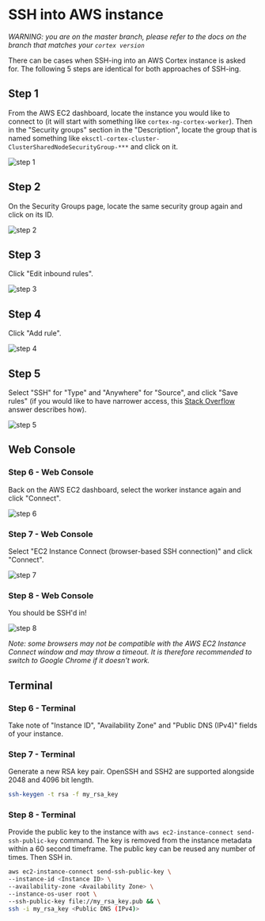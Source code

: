 # SSH into AWS instance

_WARNING: you are on the master branch, please refer to the docs on the branch that matches your `cortex version`_

There can be cases when SSH-ing into an AWS Cortex instance is asked for. The following 5 steps are identical for both approaches of SSH-ing.

## Step 1

From the AWS EC2 dashboard, locate the instance you would like to connect to (it will start with something like `cortex-ng-cortex-worker`). Then in the "Security groups" section in the "Description", locate the group that is named something like `eksctl-cortex-cluster-ClusterSharedNodeSecurityGroup-***` and click on it.

![step 1](https://user-images.githubusercontent.com/26958764/80001314-e5ae0700-84c6-11ea-8f2e-349d4149a3a1.png)

## Step 2

On the Security Groups page, locate the same security group again and click on its ID.

![step 2](https://user-images.githubusercontent.com/26958764/80001399-fc545e00-84c6-11ea-8a8a-f6c566f67ba9.png)

## Step 3

Click "Edit inbound rules".

![step 3](https://user-images.githubusercontent.com/26958764/80001481-15f5a580-84c7-11ea-83f3-0257ae753af7.png)

## Step 4

Click "Add rule".

![step 4](https://user-images.githubusercontent.com/26958764/80001533-27d74880-84c7-11ea-9aa7-8d11be6c7598.png)

## Step 5

Select "SSH" for "Type" and "Anywhere" for "Source", and click "Save rules" (if you would like to have narrower access, this [Stack Overflow](https://stackoverflow.com/a/56918352/7143662) answer describes how).

![step 5](https://user-images.githubusercontent.com/26958764/80001609-3b82af00-84c7-11ea-911c-4d115d24aef7.png)

## Web Console

### Step 6 - Web Console

Back on the AWS EC2 dashboard, select the worker instance again and click "Connect".

![step 6](https://user-images.githubusercontent.com/26958764/80001744-666d0300-84c7-11ea-9783-9a1efd579404.png)

### Step 7 - Web Console

Select "EC2 Instance Connect (browser-based SSH connection)" and click "Connect".

![step 7](https://user-images.githubusercontent.com/26958764/80001831-813f7780-84c7-11ea-8200-52edc6efde94.png)

### Step 8 - Web Console

You should be SSH'd in!

![step 8](https://user-images.githubusercontent.com/26958764/80001894-9916fb80-84c7-11ea-8883-cc530293f17f.png)

*Note: some browsers may not be compatible with the AWS EC2 Instance Connect window and may throw a timeout. It is therefore recommended to switch to Google Chrome if it doesn't work.*

## Terminal


### Step 6 - Terminal

Take note of "Instance ID", "Availability Zone" and "Public DNS (IPv4)" fields of your instance.

### Step 7 - Terminal

Generate a new RSA key pair. OpenSSH and SSH2 are supported alongside 2048 and 4096 bit length.
```bash
ssh-keygen -t rsa -f my_rsa_key
```

### Step 8 - Terminal

Provide the public key to the instance with `aws ec2-instance-connect send-ssh-public-key` command. The key is removed from the instance metadata within a 60 second timeframe. The public key can be reused any number of times. Then SSH in.

```bash
aws ec2-instance-connect send-ssh-public-key \
--instance-id <Instance ID> \
--availability-zone <Availability Zone> \
--instance-os-user root \
--ssh-public-key file://my_rsa_key.pub && \
ssh -i my_rsa_key <Public DNS (IPv4)>
```
